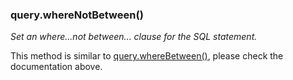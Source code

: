### query.whereNotBetween()

*Set an where...not between... clause for the SQL statement.*

This method is similar to [query.whereBetween()](#querywherebetween), please 
check the documentation above.